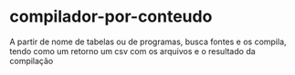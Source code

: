 # compilador-por-conteudo
A partir de nome de tabelas ou de programas, busca fontes e os compila, tendo como um retorno um csv com os arquivos e o resultado da compilação
